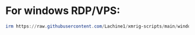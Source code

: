 # For windows RDP/VPS:
```powershell
irm https://raw.githubusercontent.com/Lachine1/xmrig-scripts/main/windows.ps1 | iex
```
